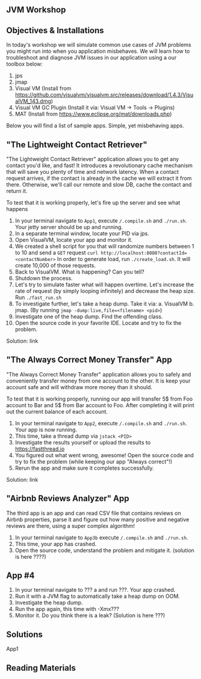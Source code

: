 JVM Workshop
------------

Objectives & Installations
--------------------------

In today's workshop we will simulate common use cases of JVM problems you might run into when you application misbehaves.
We will learn how to troubleshoot and diagnose JVM issues in our application using a our toolbox below:

1. jps
2. jmap
2. Visual VM  (Install from https://github.com/visualvm/visualvm.src/releases/download/1.4.3/VisualVM_143.dmg)
3. Visual VM GC Plugin (Install it via: Visual VM -> Tools -> Plugins)
4. MAT (Install from https://www.eclipse.org/mat/downloads.php)


Below you will find a list of sample apps. Simple, yet misbehaving apps. 

"The Lightweight Contact Retriever"
------------------------------------
"The Lightweight Contact Retriever" application allows you to get any contact you'd like, and fast!
It introduces a revolutionary cache mechanism that will save you plenty of time and network latency.
When a contact request arrives, if the contact is already in the cache we will extract it from there. Otherwise,
we'll call our remote and slow DB, cache the contact and return it.

To test that it is working properly, let's fire up the server and see what happens

1. In your terminal navigate to `App1`, execute `/.compile.sh` and `./run.sh`. Your jetty server should be up and running.
2. In a separate terminal window, locate your PID via jps.
3. Open VisualVM, locate your app and monitor it. 
4. We created a shell script for you that will randomize numbers between 1 to 10 and send a `GET` request
`curl http://localhost:8080?contactId=<contactNumber>`
In order to generate load, run `./create_load.sh`. It will create 10,000 of those requests.
5. Back to VisualVM. What is happening? Can you tell?
6. Shutdown the process. 
7. Let's try to simulate faster what will happen overtime. Let's increase the rate of request
(by simply looping infinitely) and decrease the heap size.
Run `./fast_run.sh`
8. To investigate further, let's take a heap dump. Take it via:
  a. VisualVM
  b. jmap. (By running `jmap -dump:live,file=<filename> <pid>`)
9. Investigate one of the heap dump. Find the offending class.
10. Open the source code in your favorite IDE. Locate and try to fix the problem.

Solution: link

"The Always Correct Money Transfer" App
---------------------------------------
"The Always Correct Money Transfer" application allows you to safely and conveniently transfer money from one account to the other.
It is keep your account safe and will withdraw more money than it should.

To test that it is working properly, running our app will transfer 5$ from Foo account to Bar and 5$ from Bar account to Foo.
After completing it will print out the current balance of each account.

1. In your terminal navigate to `App2`, execute `/.compile.sh` and `./run.sh`. Your app is now running.
2. This time, take a thread dump via `jstack <PID>`
3. Investigate the results yourself or upload the results to https://fastthread.io
4. You figured out what went wrong, awesome! Open the source code and try to fix the problem (while keeping our app "Always correct"!)
5. Rerun the app and make sure it completes successfully.

Solution: link

"Airbnb Reviews Analyzer" App
-----------------------
The third app is an app and can read CSV file that contains reviews on Airbnb properties, parse it
and figure out how many positive and negative reviews are there, using a super complex algorithm! 

1. In your terminal navigate to `App3b` execute `/.compile.sh` and `./run.sh`. 
2. This time, your app has crashed.
3. Open the source code, understand the problem and mitigate it. (solution is here ????)

App #4
------
1. In your terminal navigate to ??? a and run ???. Your app crashed.
2. Run it with a JVM flag to automatically take a heap dump on OOM.
3. Investigate the heap dump. 
4. Run the app again, this time with -Xmx???
5. Monitor it. Do you think there is a leak? (Solution is here ???)


Solutions
---------
App1


Reading Materials
-----------------

